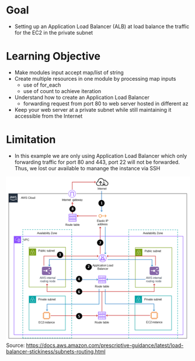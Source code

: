 # Goal 
- Setting up an Application Load Balancer (ALB) at load balance the traffic for the EC2 in the private subnet

# Learning Objective
- Make modules input accept map/list of string
- Create multiple resources in one module by processing map inputs
    - use of for_each
    - use of count to achieve iteration
- Understand how to create an Application Load Balancer
  - forwarding request from port 80 to web server hosted in different az
- Keep your web server at a private subnet while still maintaining it accessible from the Internet

# Limitation 
- In this example we are only using Application Load Balancer which only forwarding traffic for port 80 and 443, port 22 will not be forwarded. Thus, we lost our available to manange the instance via SSH


![](AWS-Terraform-Practice-003.png)
Source: https://docs.aws.amazon.com/prescriptive-guidance/latest/load-balancer-stickiness/subnets-routing.html